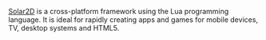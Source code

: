 [Solar2D](https://solar2d.com) is a cross-platform framework using the Lua programming language. It is ideal for rapidly creating apps and games for mobile devices, TV, desktop systems and HTML5. 